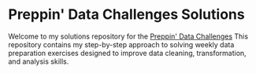 
# Preppin' Data Challenges Solutions

Welcome to my solutions repository for the [Preppin' Data Challenges](https://preppindata.blogspot.com/)
This repository contains my step-by-step approach to solving weekly data preparation exercises designed to 
improve data cleaning, transformation, and analysis skills.
